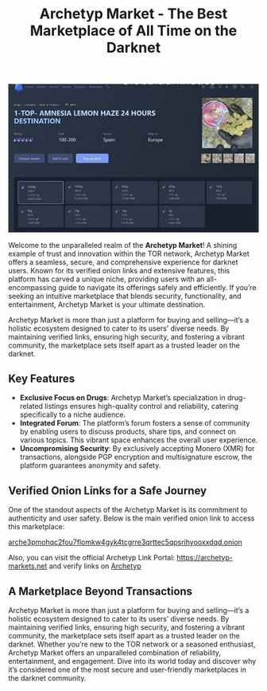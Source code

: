 <body>
    <header>
        <h1>Archetyp Market - The Best Marketplace of All Time on the Darknet</h1>
    </header>
    <section>
        <img src="https://github.com/Archetyp-Market-Web/Archetyp-Market/blob/main/Archetyp-shop.jpg" alt="Abacus Market Homepage Interface" style="max-width:100%; height:auto;">
        <p>Welcome to the unparalleled realm of the <strong>Archetyp Market</strong>! A shining example of trust and innovation within the TOR network, Archetyp Market offers a seamless, secure, and comprehensive experience for darknet users. Known for its verified onion links and extensive features, this platform has carved a unique niche, providing users with an all-encompassing guide to navigate its offerings safely and efficiently. If you’re seeking an intuitive marketplace that blends security, functionality, and entertainment, Archetyp Market is your ultimate destination.</p>
        <p>Archetyp Market is more than just a platform for buying and selling—it’s a holistic ecosystem designed to cater to its users’ diverse needs. By maintaining verified links, ensuring high security, and fostering a vibrant community, the marketplace sets itself apart as a trusted leader on the darknet.</p>
    </section>
    <section>
        <h2>Key Features</h2>
        <ul>
            <li><strong>Exclusive Focus on Drugs</strong>: Archetyp Market’s specialization in drug-related listings ensures high-quality control and reliability, catering specifically to a niche audience.</li>
            <li><strong>Integrated Forum</strong>: The platform’s forum fosters a sense of community by enabling users to discuss products, share tips, and connect on various topics. This vibrant space enhances the overall user experience.</li>
            <li><strong>Uncompromising Security</strong>: By exclusively accepting Monero (XMR) for transactions, alongside PGP encryption and multisignature escrow, the platform guarantees anonymity and safety.</li>
        </ul>
    </section>
    <section>
        <h2>Verified Onion Links for a Safe Journey</h2>
        <p>One of the standout aspects of the Archetyp Market is its commitment to authenticity and user safety. Below is the main verified onion link to access this marketplace:</p>
        <p><a href="http://arche3pmohqc2fou7flomkw4gyk4tcgrre3qrttec5qpsrihyooxxdqd.onion" target="_blank">arche3pmohqc2fou7flomkw4gyk4tcgrre3qrttec5qpsrihyooxxdqd.onion</a></p>
        <p>Also, you can visit the official Archetyp Link Portal: <a href="https://archetyp-markets.net" target="_blank">https://archetyp-markets.net</a> and verify links on <a href="https://archetyp-market.org" target="_blank">Archetyp</a></p>
    </section>
    <section>
        <h2>A Marketplace Beyond Transactions</h2>
        <p>Archetyp Market is more than just a platform for buying and selling—it’s a holistic ecosystem designed to cater to its users’ diverse needs. By maintaining verified links, ensuring high security, and fostering a vibrant community, the marketplace sets itself apart as a trusted leader on the darknet. Whether you’re new to the TOR network or a seasoned enthusiast, Archetyp Market offers an unparalleled combination of reliability, entertainment, and engagement. Dive into its world today and discover why it’s considered one of the most secure and user-friendly marketplaces in the darknet community.</p>
    </section>
</body>
